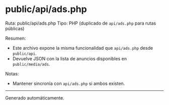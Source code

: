 # public/api/ads.php

Ruta: public/api/ads.php
Tipo: PHP (duplicado de `api/ads.php` para rutas públicas)

Resumen:
- Este archivo expone la misma funcionalidad que `api/ads.php` desde `public/api`.
- Devuelve JSON con la lista de anuncios disponibles en `public/media/ads`.

Notas:
- Mantener sincronía con `api/ads.php` si ambos existen.

---
Generado automáticamente.